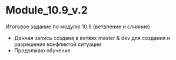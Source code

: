 # Module_10.9_v.2
Итоговое задание по модулю 10.9 (ветвление и слияние)
* Данная запись создана в ветвях master & dev для создания и разрешения конфликтой ситуации
* Продолжаю обучение
